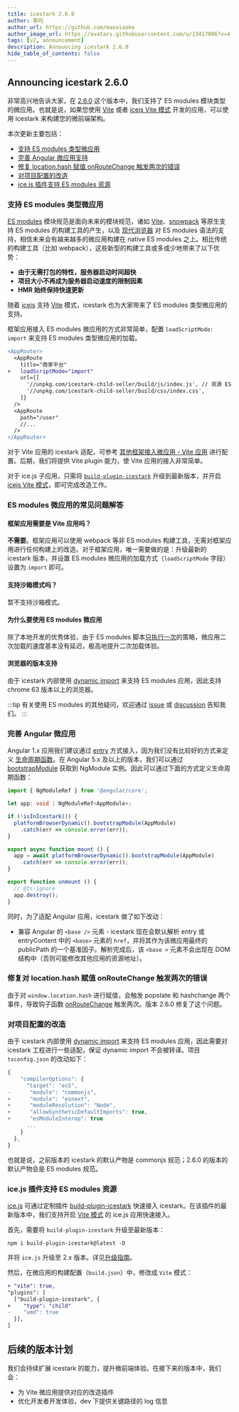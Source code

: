 ```yaml
---
title: icestark 2.6.0
author: 那吒
author_url: https://github.com/maoxiaoke
author_image_url: https://avatars.githubusercontent.com/u/13417006?v=4
tags: [v2, announcement]
description: Announcing icestark 2.6.0
hide_table_of_contents: false
---
```


## Announcing icestark 2.6.0

非常高兴地告诉大家，在 [2.6.0](https://github.com/ice-lab/icestark/pull/369) 这个版本中，我们支持了 ES modules 模块类型的微应用。也就是说，如果您使用 [Vite](https://vitejs.dev/) 或者 [icejs Vite 模式](https://ice.work/docs/guide/basic/vite/) 开发的应用，可以使用 icestark 来构建您的微前端架构。

本次更新主要包括：
- [支持 ES modules 类型微应用](#支持-ES-modules-类型微应用)
- [完善 Angular 微应用支持](#支持-angular-微应用)
- [修复 location.hash 赋值 onRouteChange 触发两次的错误](#修复对-locationhash-赋值-onroutechange-触发两次的错误)
- [对项目配置的改造](#对项目配置的改造)
- [ice.js 插件支持 ES modules 资源](#ice.js-插件支持-ES-modules-资源)

<!--truncate-->

### 支持 ES modules 类型微应用

[ES modules](https://developer.mozilla.org/en-US/docs/Web/JavaScript/Guide/Modules) 模块规范是面向未来的模块规范，诸如 [Vite](https://vitejs.dev/)、[snowpack](https://www.snowpack.dev/) 等原生支持 ES modules 的构建工具的产生，以及 [现代浏览器](https://web.dev/publish-modern-javascript/) 对 ES modules 语法的支持，相信未来会有越来越多的微应用构建在 native ES modules 之上。相比传统的构建工具（比如 webpack），这些新型的构建工具或多或少地带来了以下优势：

+ **由于无需打包的特性，服务器启动时间超快**
+ **项目大小不再成为服务器启动速度的限制因素**
+ **HMR 始终保持快速更新**

随着 [icejs](https://ice.work/) 支持 [Vite](https://ice.work/docs/guide/basic/vite/) 模式，icestark 也为大家带来了 ES modules 类型微应用的支持。

框架应用接入 ES modules 微应用的方式非常简单，配置 `loadScriptMode: import` 来支持 ES modules 类型微应用的加载。

```diff
<AppRouter>
  <AppRoute
    title="商家平台"
+   loadScriptMode="import"
    url={[
      '//unpkg.com/icestark-child-seller/build/js/index.js', // 资源 ES modules 入口
      '//unpkg.com/icestark-child-seller/build/css/index.css',
    ]}
  />
  <AppRoute
    path="/user"
    //...
  />
</AppRouter>
```

对于 Vite 应用的 icestark 适配，可参考 [其他框架接入微应用 - Vite 应用](/../docs/guide/use-child/others#Vite-%E5%BA%94%E7%94%A8) 进行配置。后期，我们将提供 Vite plugin 能力，使 Vite 应用的接入非常简单。

对于 ice.js 子应用，只需将 [`build-plugin-icestark`](https://ice.work/docs/guide/advanced/icestark) 升级到最新版本，并开启 [icejs Vite 模式](https://ice.work/docs/guide/basic/vite)，即可完成改造工作。


### ES modules 微应用的常见问题解答

#### 框架应用需要是 Vite 应用吗？

**不需要**。框架应用可以使用 webpack 等非 ES modules 构建工具，无需对框架应用进行任何构建上的改造。对于框架应用，唯一需要做的是：升级最新的 icestark 版本，并设置 ES modules 微应用的加载方式（`loadScriptMode` 字段） 设置为 `import` 即可。

#### 支持沙箱模式吗？

暂不支持沙箱模式。

#### 为什么要使用 ES modules 微应用

除了本地开发的优秀体验，由于 ES modules 脚本[只执行一次](https://dmitripavlutin.com/javascript-module-import-twice/)的策略，微应用二次加载的速度基本没有延迟，极高地提升二次加载体验。

#### 浏览器的版本支持

由于 icestark 内部使用 [dynamic import](https://github.com/tc39/proposal-dynamic-import) 来支持 ES modules 应用，因此支持 chrome 63 版本以上的浏览器。

:::tip
有关使用 ES modules 的其他疑问，欢迎通过 [issue](https://github.com/ice-lab/icestark/issues) 或 [discussion](https://github.com/ice-lab/icestark/discussions) 告知我们。
:::

### 完善 Angular 微应用

Angular 1.x 应用我们建议通过 [entry](/../docs/guide/concept/child#2-entry) 方式接入，因为我们没有比较好的方式来定义 [生命周期函数](/../docs/guide/concept/child#生命周期)。在 Angular 5.x 及以上的版本，我们可以通过 [bootstrapModule](https://angular.io/api/core/PlatformRef#bootstrapModule) 获取到 NgModule 实例。因此可以通过下面的方式定义生命周期函数：

```ts
import { NgModuleRef } from '@angular/core';

let app: void | NgModuleRef<AppModule>;

if (!isInIcestark()) {
  platformBrowserDynamic().bootstrapModule(AppModule)
    .catch(err => console.error(err));
}

export async function mount () {
  app = await platformBrowserDynamic().bootstrapModule(AppModule)
    .catch(err => console.error(err));
}

export function unmount () {
  // @ts-ignore
  app.destroy();
}
```

同时，为了适配 Angular 应用，icestark 做了如下改动：

+ 兼容 Angular 的 `<base />` 元素 - icestark 现在会默认解析 entry 或 entryContent 中的 `<base>` 元素的 `href`，并将其作为该微应用最终的 publicPath 的一个基准因子。解析完成后，该 `<base >` 元素不会出现在 DOM 结构中（否则可能修改其他应用的资源地址）。

### 修复对 location.hash 赋值 onRouteChange 触发两次的错误

由于对 `window.location.hash` 进行赋值，会触发 popstate 和 hashchange 两个事件，导致钩子函数 [onRouteChange](/../docs/api/ice-stark#startconfiguration) 触发两次。版本 2.6.0 修复了这个问题。


### 对项目配置的改造

由于 icestark 内部使用 [dynamic import](https://github.com/tc39/proposal-dynamic-import) 来支持 ES modules 应用，因此需要对 icestark 工程进行一些适配，保证 dynamic import 不会被转译。项目 `tsconfig.json` 的改动如下：

```js
{
    "compilerOptions": {
      "target": "es5",
-      "module": "commonjs",
+      "module": "esnext",
+      "moduleResolution": "Node",
+      "allowSyntheticDefaultImports": true,
+      "esModuleInterop": true
      ...
    }
  },
}
```

也就是说，之前版本的 icestark 的默认产物是 commonjs 规范；2.6.0 的版本的默认产物会是 ES modules 规范。

### ice.js 插件支持 ES modules 资源

[ice.js](https://ice.work/) 可通过定制插件 [build-plugin-icestark](https://ice.work/docs/guide/advanced/icestark) 快速接入 icestark。在该插件的最新版本中，我们支持开启 [Vite 模式](https://ice.work/docs/guide/basic/vite) 的 ice.js 应用快速接入。

首先，需要将 `build-plugin-icestark` 升级至最新版本：

```shell
npm i build-plugin-icestark@latest -D
```

并将 `ice.js` 升级至 2.x 版本。详见[升级指南](https://ice.work/docs/guide/upgrade#%E4%BB%8E-icejs-1x-%E5%8D%87%E7%BA%A7)。

然后，在微应用的构建配置（`build.json`）中，修改成 `Vite` 模式：

```diff
+ "vite": true,
"plugins": [
  ["build-plugin-icestark", {
+    "type": "child"
-    "umd": true
  }],
]
```


## 后续的版本计划

我们会持续扩展 icestark 的能力，提升微前端体验。在接下来的版本中，我们会：

+ 为 Vite 微应用提供对应的改造插件
+ 优化开发者开发体验，dev 下提供关键路径的 log 信息
